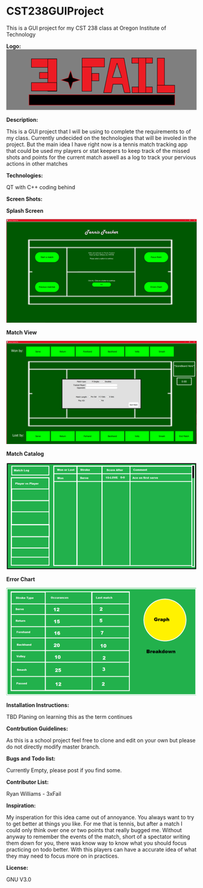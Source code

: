 # CST238GUIProject
This is a GUI project for my CST 238 class at Oregon Institute of Technology 

<b>Logo:</b>
![Alt text](img/Logo.png?raw=true "Title")


<b>Description:</b>

This is a GUI project that I will be using to complete the requirements to of my class. Currently undecided on the technologies that will be involed in the project. But the main idea I have right now is a tennis match tracking app that could be used my players or stat keepers to keep track of the missed shots and points for the current match aswell as a log to track your pervious actions in other matches 

<b>Technologies:</b>

QT with C++ coding behind

<b>Screen Shots:</b>

<b>Splash Screen</b>

![Alt text](img/Splash.png?raw=true "Title")

<b>Match View</b>

![Alt text](img/Match.png?raw=true "Title")

<b>Match Catalog</b>

![Alt text](img/Match_Catalog.png?raw=true "Title")

<b>Error Chart</b>

![Alt text](img/Unforced_Error_Chart.png?raw=true "Title")


<b>Installation Instructions:</b>

TBD Planing on learning this as the term continues 

<b>Contrbution Guidelines:</b>

As this is a school project feel free to clone and edit on your own but please do not directly modify master branch.

<b>Bugs and Todo list:</b>

Currently Empty, please post if you find some.

<b>Contributor List:</b>

Ryan Williams - 3xFail

<b>Inspiration:</b>

My insperation for this idea came out of annoyance. You always want to try to get better at things you like. For me that is tennis, but after a match I could only think over one or two points that really bugged me. Without anyway to remember the events of the match, short of a spectator writing them down for you, there was know way to know what you should focus practicing on todo better. With this players can have a accurate idea of what they may need to focus more on in practices.

<b>License:</b>

GNU V3.0

